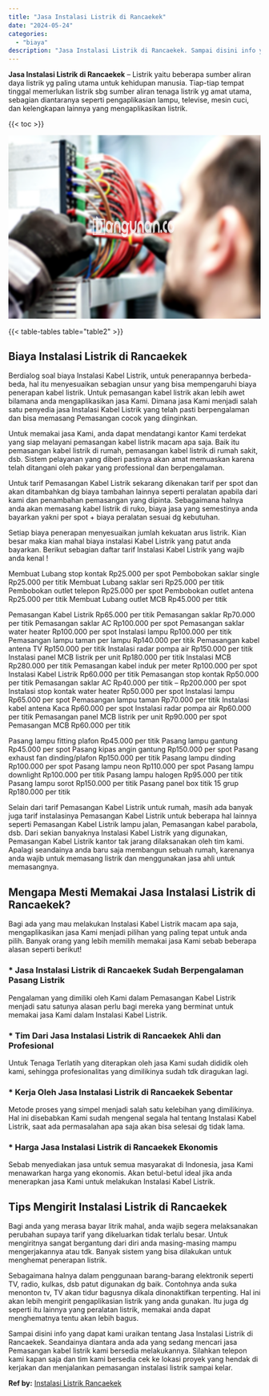 ```yaml
---
title: "Jasa Instalasi Listrik di Rancaekek"
date: "2024-05-24"
categories: 
  - "biaya"
description: "Jasa Instalasi Listrik di Rancaekek. Sampai disini info yang dapat kami uraikan tentang Jasa Instalasi Listrik di Rancaekek. Seandainya diantara anda ada yan..."
---
```


**Jasa Instalasi Listrik di Rancaekek** – Listrik yaitu beberapa sumber aliran daya listrik yg paling utama untuk kehidupan manusia. Tiap-tiap tempat tinggal memerlukan listrik sbg sumber aliran tenaga listrik yg amat utama, sebagian diantaranya seperti pengaplikasian lampu, televise, mesin cuci, dan kelengkapan lainnya yang mengaplikasikan listrik.

{{< toc >}}

![Jasa Instalasi Listrik di Rancaekek](/images/instalasi-listrik-murah07.png)

{{< table-tables table="table2" >}}

## Biaya Instalasi Listrik di Rancaekek

Berdialog soal biaya Instalasi Kabel Listrik, untuk penerapannya berbeda-beda, hal itu menyesuaikan sebagian unsur yang bisa mempengaruhi biaya penerapan kabel listrik. Untuk pemasangan kabel listrik akan lebih awet bilamana anda mengaplikasikan jasa Kami. Dimana jasa Kami menjadi salah satu penyedia jasa Instalasi Kabel Listrik yang telah pasti berpengalaman dan bisa memasang Pemasangan cocok yang diinginkan.

Untuk memakai jasa Kami, anda dapat mendatangi kantor Kami terdekat yang siap melayani pemasangan kabel listrik macam apa saja. Baik itu pemasangan kabel listrik di rumah, pemasangan kabel listrik di rumah sakit, dsb. Sistem pelayanan yang diberi pastinya akan amat memuaskan karena telah ditangani oleh pakar yang professional dan berpengalaman.

Untuk tarif Pemasangan Kabel Listrik sekarang dikenakan tarif per spot dan akan ditambahkan dg biaya tambahan lainnya seperti peralatan apabila dari kami dan penambahan pemasangan yang dipinta. Sebagaimana halnya anda akan memasang kabel listrik di ruko, biaya jasa yang semestinya anda bayarkan yakni per spot + biaya peralatan sesuai dg kebutuhan.

Setiap biaya penerapan menyesuaikan jumlah kekuatan arus listrik. Kian besar maka kian mahal biaya instalasi Kabel Listrik yang patut anda bayarkan. Berikut sebagian daftar tarif Instalasi Kabel Listrik yang wajib anda kenal !

Membuat Lubang stop kontak Rp25.000 per spot Pembobokan saklar single Rp25.000 per titik Membuat Lubang saklar seri Rp25.000 per titik Pembobokan outlet telepon Rp25.000 per spot Pembobokan outlet antena Rp25.000 per titik Membuat Lubang outlet MCB Rp45.000 per titik

Pemasangan Kabel Listrik Rp65.000 per titik Pemasangan saklar Rp70.000 per titik Pemasangan saklar AC Rp100.000 per spot Pemasangan saklar water heater Rp100.000 per spot Instalasi lampu Rp100.000 per titik Pemasangan lampu taman per lampu Rp140.000 per titik Pemasangan kabel antena TV Rp150.000 per titik Instalasi radar pompa air Rp150.000 per titik Instalasi panel MCB listrik per unit Rp180.000 per titik Instalasi MCB Rp280.000 per titik Pemasangan kabel induk per meter Rp100.000 per spot Instalasi Kabel Listrik Rp60.000 per titik Pemasangan stop kontak Rp50.000 per titik Pemasangan saklar AC Rp40.000 per titik – Rp200.000 per spot Instalasi stop kontak water heater Rp50.000 per spot Instalasi lampu Rp65.000 per spot Pemasangan lampu taman Rp70.000 per titik Instalasi kabel antena Kaca Rp60.000 per spot Instalasi radar pompa air Rp60.000 per titik Pemasangan panel MCB listrik per unit Rp90.000 per spot Pemasangan MCB Rp60.000 per titik

Pasang lampu fitting plafon Rp45.000 per titik Pasang lampu gantung Rp45.000 per spot Pasang kipas angin gantung Rp150.000 per spot Pasang exhaust fan dinding/plafon Rp150.000 per titik Pasang lampu dinding Rp100.000 per spot Pasang lampu neon Rp110.000 per spot Pasang lampu downlight Rp100.000 per titik Pasang lampu halogen Rp95.000 per titik Pasang lampu sorot Rp150.000 per titik Pasang panel box titik 15 grup Rp180.000 per titik

Selain dari tarif Pemasangan Kabel Listrik untuk rumah, masih ada banyak juga tarif instalasinya Pemasangan Kabel Listrik untuk beberapa hal lainnya seperti Pemasangan Kabel Listrik lampu jalan, Pemasangan kabel parabola, dsb. Dari sekian banyaknya Instalasi Kabel Listrik yang digunakan, Pemasangan Kabel Listrik kantor tak jarang dilaksanakan oleh tim kami. Apalagi seandainya anda baru saja membangun sebuah rumah, karenanya anda wajib untuk memasang listrik dan menggunakan jasa ahli untuk memasangnya.

## Mengapa Mesti Memakai Jasa Instalasi Listrik di Rancaekek?

Bagi ada yang mau melakukan Instalasi Kabel Listrik macam apa saja, mengaplikasikan jasa Kami menjadi pilihan yang paling tepat untuk anda pilih. Banyak orang yang lebih memilih memakai jasa Kami sebab beberapa alasan seperti berikut!

### \* Jasa Instalasi Listrik di Rancaekek Sudah Berpengalaman Pasang Listrik

Pengalaman yang dimiliki oleh Kami dalam Pemasangan Kabel Listrik menjadi satu satunya alasan perlu bagi mereka yang berminat untuk memakai jasa Kami dalam Instalasi Kabel Listrik.

### \* Tim Dari Jasa Instalasi Listrik di Rancaekek Ahli dan Profesional

Untuk Tenaga Terlatih yang diterapkan oleh jasa Kami sudah dididik oleh kami, sehingga profesionalitas yang dimilikinya sudah tdk diragukan lagi.

### \* Kerja Oleh Jasa Instalasi Listrik di Rancaekek Sebentar

Metode proses yang simpel menjadi salah satu kelebihan yang dimilikinya. Hal ini disebabkan Kami sudah mengenal segala hal tentang Instalasi Kabel Listrik, saat ada permasalahan apa saja akan bisa selesai dg tidak lama.

### \* Harga Jasa Instalasi Listrik di Rancaekek Ekonomis

Sebab menyediakan jasa untuk semua masyarakat di Indonesia, jasa Kami menawarkan harga yang ekonomis. Akan betul-betul ideal jika anda menerapkan jasa Kami untuk melakukan Instalasi Kabel Listrik.

## Tips Mengirit Instalasi Listrik di Rancaekek


Bagi anda yang merasa bayar litrik mahal, anda wajib segera melaksanakan perubahan supaya tarif yang dikeluarkan tidak terlalu besar. Untuk mengiritnya sangat bergantung dari diri anda masing-masing mampu mengerjakannya atau tdk. Banyak sistem yang bisa dilakukan untuk menghemat penerapan listrik.

Sebagaimana halnya dalam penggunaan barang-barang elektronik seperti TV, radio, kulkas, dsb patut digunakan dg baik. Contohnya anda suka menonton tv, TV akan tidur bagusnya dikala dinonaktifkan terpenting. Hal ini akan lebih mengirit pengaplikasian listrik yang anda gunakan. Itu juga dg seperti itu lainnya yang peralatan listrik, memakai anda dapat menghematnya tentu akan lebih bagus.

Sampai disini info yang dapat kami uraikan tentang Jasa Instalasi Listrik di Rancaekek. Seandainya diantara anda ada yang sedang mencari jasa Pemasangan kabel listrik kami bersedia melakukannya. Silahkan telepon kami kapan saja dan tim kami bersedia cek ke lokasi proyek yang hendak di kerjakan dan menjalankan pemasangan instalasi listrik sampai kelar.

**Ref by:** [Instalasi Listrik Rancaekek](https://id.wikipedia.org/wiki/Instalasi)
